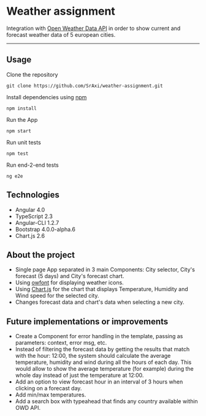Weather assignment
===================


Integration with [Open Weather Data API](https://openweathermap.org/api) in order to show current and forecast weather data of 5 european cities.

----------


Usage
-------------

Clone the repository

    git clone https://github.com/SrAxi/weather-assignment.git

Install dependencies using [npm](https://www.npmjs.com/)

    npm install
Run the App

    npm start

Run unit tests

    npm test

Run end-2-end tests

    ng e2e

Technologies
-------------

 - Angular 4.0
 - TypeScript 2.3
 - Angular-CLI 1.2.7
 - Bootstrap 4.0.0-alpha.6
 - Chart.js 2.6

About the project
-------------

 - Single page App separated in 3 main Components: City selector, City's forecast (5 days) and City's forecast chart.
 - Using [owfont](https://websygen.github.io/owfont/) for displaying weather icons.
 - Using [Chart.js](http://www.chartjs.org/) for the chart that displays Temperature, Humidity and Wind speed for the selected city.
 - Changes forecast data and chart's data when selecting a new city.

Future implementations or improvements
-------------

 - Create a Component for error handling in the template, passing as parameters: context, error msg, etc.
 - Instead of filtering the forecast data by getting the results that match with the hour: 12:00, the system should calculate the average temperature, humidity and wind during all the hours of each day. This would allow to show the average temperature (for example) during the whole day instead of just the temperature at 12:00.
 - Add an option to view forecast hour in an interval of 3 hours when clicking on a forecast day.
 - Add min/max temperatures.
 - Add a search box with typeahead that finds any country available within OWD API.

